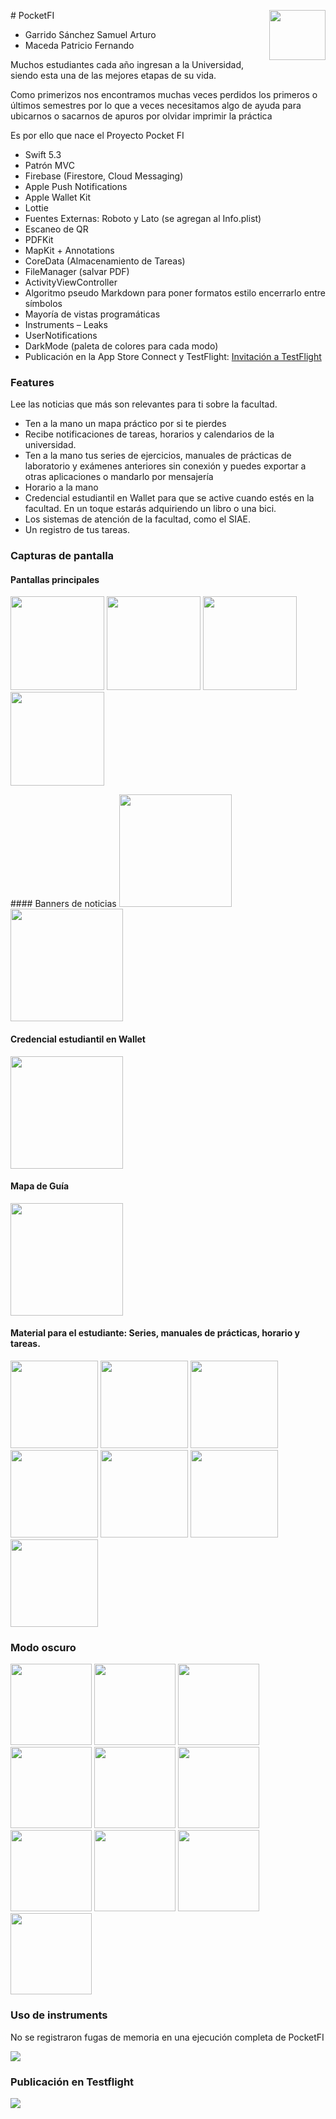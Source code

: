<p>
  <img src="img/icono.png" align = "right"  width="90" height="80" />
</p>
# PocketFI

* Garrido Sánchez Samuel Arturo
* Maceda Patricio Fernando

Muchos estudiantes cada año ingresan a la Universidad, siendo esta una de las mejores etapas de su vida.

Como primerizos nos encontramos muchas veces perdidos los primeros o últimos semestres por lo que a veces necesitamos algo de ayuda para ubicarnos o sacarnos de apuros por olvidar imprimir la práctica

Es por ello que nace el Proyecto Pocket FI


- Swift 5.3
- Patrón MVC
- Firebase (Firestore, Cloud Messaging)
- Apple Push Notifications
- Apple Wallet Kit
- Lottie
- Fuentes Externas: Roboto y Lato (se agregan al Info.plist)
- Escaneo de QR
- PDFKit
- MapKit + Annotations
- CoreData (Almacenamiento de Tareas)
- FileManager (salvar PDF)
- ActivityViewController
- Algoritmo pseudo Markdown para poner formatos estilo
encerrarlo entre símbolos
- Mayoría de vistas programáticas
- Instruments – Leaks
- UserNotifications
- DarkMode (paleta de colores para cada modo)
- Publicación en la App Store Connect y TestFlight:
 [Invitación a TestFlight](https://testflight.apple.com/join/jqqaeEjT)
 
### Features

Lee las noticias que más son relevantes para ti sobre la facultad.

- Ten a la mano un mapa práctico por si te pierdes
- Recibe notificaciones de tareas, horarios y calendarios de la
universidad.
- Ten a la mano tus series de ejercicios, manuales de prácticas de laboratorio y exámenes anteriores sin conexión y puedes exportar a otras aplicaciones o mandarlo por mensajería
- Horario a la mano
- Credencial estudiantil en Wallet para que se active cuando estés en la facultad. En un toque estarás adquiriendo un libro o una bici.
- Los sistemas de atención de la facultad, como el SIAE.
- Un registro de tus tareas.

### Capturas de pantalla


#### Pantallas principales

<img src="img/scr1.png"   width="150" />
<img src="img/scr4.png"   width="150" />
 <img src="img/scr7.png"   width="150" />
  <img src="img/scr12.png"   width="150" />

#### Banners de noticias
 <img src="img/scr13.png"   width="180" />
  <img src="img/scr14.png"   width="180" />

#### Credencial estudiantil en Wallet

<img src="img/scr15.png"   width="180" />

#### Mapa de Guía

<img src="img/scr3.png"   width="180" />

#### Material para el estudiante: Series, manuales de prácticas, horario y tareas.
 
 <img src="img/scr5.png"   width="140" />
 <img src="img/scr6.png"   width="140" />
 <img src="img/scr8.png"   width="140" />
 <img src="img/scr9.png"   width="140" />
 <img src="img/scr10.png"   width="140" />
 <img src="img/scr11.png"   width="140" />
  <img src="img/scr16.png"   width="140" />

### Modo oscuro

<img src="img/scr20.png"   width="130" />
<img src="img/scr21.png"   width="130" />
<img src="img/scr22.png"   width="130" />
<img src="img/scr23.png"   width="130" />
<img src="img/scr24.png"   width="130" />
<img src="img/scr25.png"   width="130" />
<img src="img/scr26.png"   width="130" />
<img src="img/scr27.png"   width="130" />
<img src="img/scr28.png"   width="130" />
<img src="img/scr29.png"   width="130" />

### Uso de instruments

No se registraron fugas de memoria en una ejecución completa de PocketFI

![](img/instru.png)

### Publicación en Testflight

![](img/leaks.png)